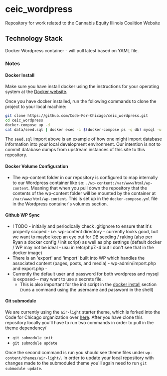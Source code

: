 # ceic_wordpress

Repository for work related to the Cannabis Equity Illinois Coalition Website

## Technology Stack

Docker Wordpress container - will pull latest based on YAML file.

### Notes

#### Docker Install

Make sure you have install docker using the instructions for your operating system at the [Docker website](https://docs.docker.com/get-started/#install-docker-desktop).

Once you have docker installed, run the following commands to clone the project to your local machine:

```bash
git clone https://github.com/Code-For-Chicago/ceic_wordpress.git
cd ceic_wordpress
docker-compose up -d
cat data/seed.sql | docker exec -i $(docker-compose ps -q db) mysql -u wordpress -pwordpress wordpress --init-command="SET autocommit=0;"
```

The `seed.sql` import above is an example of how one might import database information into your local development environment. Our intention is not to commit database dumps from upstream instances of this site to this repository.

#### Docker Volume Configuration
* The wp-content folder in our repository is configured to map internally to our Wordpress container like so: `./wp-content:/var/www/html/wp-content`. Meaning that when you pull down the repository that the contents of the wp-content folder will be mounted by the container at `/var/www/html/wp-content`. This is set up in the `docker-compose.yml` file in the Wordpress container's volumes section.

#### Github WP Sync

* ! TODO - initially and periodically check .gitignore to ensure that it's properly scoped - i.e. wp-content directory - currently looks good, but we want to maybe keep an eye out for DB seeding / raking (also per Ryan a docker config / init script) as well as php settings (default docker / WP may not be ideal - usu in /etc/php7.-4 but I don't see that in the docker image)
* There is an 'export' and 'import' built into WP which handles the associated content (pages, posts, and media) - wp-admin/import.php and export.php - 
* Currently the default user and password for both wordpress and mysql is exposed-- may want to use a secrets file.
  * This is also important for the init script in the [docker install](#docker-install) section (runs a command using the username and password in the shell)

#### Git submodule

We are currently using the `air-light` starter theme, which is forked into the Code for Chicago organization over [here](https://github.com/Code-For-Chicago/air-light). After you have clone this repository locally you'll have to run two commands in order to pull in the theme dependency/
* `git submodule init`
* `git submodule update`

Once the second command is run you should see theme files under `wp-content/themes/air-light/`. In order to update your local repository with changes made to the submoduled theme you'll again need to run `git submodule update`.